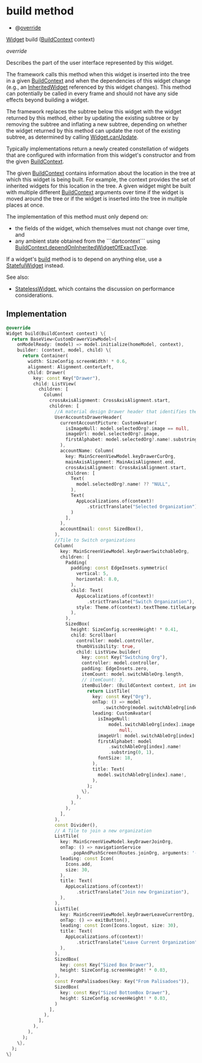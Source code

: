 


# build method







- @[override](https://api.flutter.dev/flutter/dart-core/override-constant.html)

[Widget](https://api.flutter.dev/flutter/widgets/Widget-class.html) build
([BuildContext](https://api.flutter.dev/flutter/widgets/BuildContext-class.html) context)

_<span class="feature">override</span>_



<p>Describes the part of the user interface represented by this widget.</p>
<p>The framework calls this method when this widget is inserted into the tree
in a given <a href="https://api.flutter.dev/flutter/widgets/BuildContext-class.html">BuildContext</a> and when the dependencies of this widget change
(e.g., an <a href="https://api.flutter.dev/flutter/widgets/InheritedWidget-class.html">InheritedWidget</a> referenced by this widget changes). This
method can potentially be called in every frame and should not have any side
effects beyond building a widget.</p>
<p>The framework replaces the subtree below this widget with the widget
returned by this method, either by updating the existing subtree or by
removing the subtree and inflating a new subtree, depending on whether the
widget returned by this method can update the root of the existing
subtree, as determined by calling <a href="https://api.flutter.dev/flutter/widgets/Widget/canUpdate.html">Widget.canUpdate</a>.</p>
<p>Typically implementations return a newly created constellation of widgets
that are configured with information from this widget's constructor and
from the given <a href="https://api.flutter.dev/flutter/widgets/BuildContext-class.html">BuildContext</a>.</p>
<p>The given <a href="https://api.flutter.dev/flutter/widgets/BuildContext-class.html">BuildContext</a> contains information about the location in the
tree at which this widget is being built. For example, the context
provides the set of inherited widgets for this location in the tree. A
given widget might be built with multiple different <a href="https://api.flutter.dev/flutter/widgets/BuildContext-class.html">BuildContext</a>
arguments over time if the widget is moved around the tree or if the
widget is inserted into the tree in multiple places at once.</p>
<p>The implementation of this method must only depend on:</p>
<ul>
<li>the fields of the widget, which themselves must not change over time,
and</li>
<li>any ambient state obtained from the ```dartcontext``` using
<a href="https://api.flutter.dev/flutter/widgets/BuildContext/dependOnInheritedWidgetOfExactType.html">BuildContext.dependOnInheritedWidgetOfExactType</a>.</li>
</ul>
<p>If a widget's <a href="../../widgets_custom_drawer/CustomDrawer/build.md">build</a> method is to depend on anything else, use a
<a href="https://api.flutter.dev/flutter/widgets/StatefulWidget-class.html">StatefulWidget</a> instead.</p>
<p>See also:</p>
<ul>
<li><a href="https://api.flutter.dev/flutter/widgets/StatelessWidget-class.html">StatelessWidget</a>, which contains the discussion on performance considerations.</li>
</ul>



## Implementation

```dart
@override
Widget build(BuildContext context) \{
  return BaseView<CustomDrawerViewModel>(
    onModelReady: (model) => model.initialize(homeModel, context),
    builder: (context, model, child) \{
      return Container(
        width: SizeConfig.screenWidth! * 0.6,
        alignment: Alignment.centerLeft,
        child: Drawer(
          key: const Key("Drawer"),
          child: ListView(
            children: [
              Column(
                crossAxisAlignment: CrossAxisAlignment.start,
                children: [
                  //A material design Drawer header that identifies the app's user.
                  UserAccountsDrawerHeader(
                    currentAccountPicture: CustomAvatar(
                      isImageNull: model.selectedOrg?.image == null,
                      imageUrl: model.selectedOrg?.image,
                      firstAlphabet: model.selectedOrg?.name!.substring(0, 1),
                    ),
                    accountName: Column(
                      key: MainScreenViewModel.keyDrawerCurOrg,
                      mainAxisAlignment: MainAxisAlignment.end,
                      crossAxisAlignment: CrossAxisAlignment.start,
                      children: [
                        Text(
                          model.selectedOrg?.name! ?? "NULL",
                        ),
                        Text(
                          AppLocalizations.of(context)!
                              .strictTranslate("Selected Organization"),
                        )
                      ],
                    ),
                    accountEmail: const SizedBox(),
                  ),
                  //Tile to Switch organizations
                  Column(
                    key: MainScreenViewModel.keyDrawerSwitchableOrg,
                    children: [
                      Padding(
                        padding: const EdgeInsets.symmetric(
                          vertical: 5,
                          horizontal: 8.0,
                        ),
                        child: Text(
                          AppLocalizations.of(context)!
                              .strictTranslate("Switch Organization"),
                          style: Theme.of(context).textTheme.titleLarge,
                        ),
                      ),
                      SizedBox(
                        height: SizeConfig.screenHeight! * 0.41,
                        child: Scrollbar(
                          controller: model.controller,
                          thumbVisibility: true,
                          child: ListView.builder(
                            key: const Key("Switching Org"),
                            controller: model.controller,
                            padding: EdgeInsets.zero,
                            itemCount: model.switchAbleOrg.length,
                            // itemCount: 3,
                            itemBuilder: (BuildContext context, int index) \{
                              return ListTile(
                                key: const Key("Org"),
                                onTap: () => model
                                    .switchOrg(model.switchAbleOrg[index]),
                                leading: CustomAvatar(
                                  isImageNull:
                                      model.switchAbleOrg[index].image ==
                                          null,
                                  imageUrl: model.switchAbleOrg[index].image,
                                  firstAlphabet: model
                                      .switchAbleOrg[index].name!
                                      .substring(0, 1),
                                  fontSize: 18,
                                ),
                                title: Text(
                                  model.switchAbleOrg[index].name!,
                                ),
                              );
                            \},
                          ),
                        ),
                      ),
                    ],
                  ),
                  const Divider(),
                  // A Tile to join a new organization
                  ListTile(
                    key: MainScreenViewModel.keyDrawerJoinOrg,
                    onTap: () => navigationService
                        .popAndPushScreen(Routes.joinOrg, arguments: '-1'),
                    leading: const Icon(
                      Icons.add,
                      size: 30,
                    ),
                    title: Text(
                      AppLocalizations.of(context)!
                          .strictTranslate("Join new Organization"),
                    ),
                  ),
                  ListTile(
                    key: MainScreenViewModel.keyDrawerLeaveCurrentOrg,
                    onTap: () => exitButton(),
                    leading: const Icon(Icons.logout, size: 30),
                    title: Text(
                      AppLocalizations.of(context)!
                          .strictTranslate("Leave Current Organization"),
                    ),
                  ),
                  SizedBox(
                    key: const Key("Sized Box Drawer"),
                    height: SizeConfig.screenHeight! * 0.03,
                  ),
                  const FromPalisadoes(key: Key("From Palisadoes")),
                  SizedBox(
                    key: const Key("Sized BottomBox Drawer"),
                    height: SizeConfig.screenHeight! * 0.03,
                  )
                ],
              ),
            ],
          ),
        ),
      );
    \},
  );
\}
```







